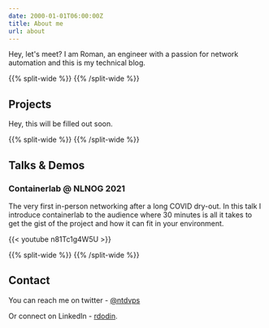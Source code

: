 ```yaml
---
date: 2000-01-01T06:00:00Z
title: About me
url: about
---
```

Hey, let's meet? I am Roman, an engineer with a passion for network automation and this is my technical blog.


{{% split-wide %}}
{{% /split-wide %}}

## Projects
Hey, this will be filled out soon.

{{% split-wide %}}
{{% /split-wide %}}

## Talks & Demos

### Containerlab @ NLNOG 2021
The very first in-person networking after a long COVID dry-out. In this talk I introduce containerlab to the audience where 30 minutes is all it takes to get the gist of the project and how it can fit in your environment.

{{< youtube n81Tc1g4W5U >}}

{{% split-wide %}}
{{% /split-wide %}}

## Contact

You can reach me on twitter - [@ntdvps](https://twitter.com/ntdvps)

Or connect on LinkedIn - [rdodin](https://linkedin.com/in/rdodin).